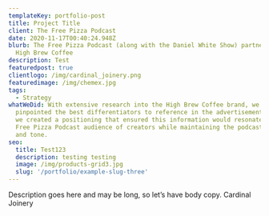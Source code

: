 ```yaml
---
templateKey: portfolio-post
title: Project Title
client: The Free Pizza Podcast
date: 2020-11-17T00:40:24.948Z
blurb: The Free Pizza Podcast (along with the Daniel White Show) partnered with
  High Brew Coffee
description: Test
featuredpost: true
clientlogo: /img/cardinal_joinery.png
featuredimage: /img/chemex.jpg
tags:
  - Strategy
whatWeDid: With extensive research into the High Brew Coffee brand, we first
  pinpointed the best differentiators to reference in the advertisement. Then,
  we created a positioning that ensured this information would resonate with the
  Free Pizza Podcast audience of creators while maintaining the podcast’s voice
  and tone.
seo:
  title: Test123
  description: testing testing
  image: /img/products-grid3.jpg
  slug: '/portfolio/example-slug-three'
---
```


Description goes here and may be long, so let’s have body copy. Cardinal Joinery
